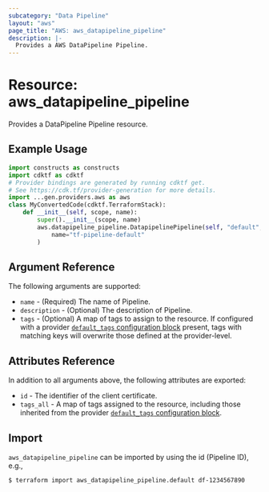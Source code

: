 ```yaml
---
subcategory: "Data Pipeline"
layout: "aws"
page_title: "AWS: aws_datapipeline_pipeline"
description: |-
  Provides a AWS DataPipeline Pipeline.
---
```


# Resource: aws_datapipeline_pipeline

Provides a DataPipeline Pipeline resource.

## Example Usage

```python
import constructs as constructs
import cdktf as cdktf
# Provider bindings are generated by running cdktf get.
# See https://cdk.tf/provider-generation for more details.
import ...gen.providers.aws as aws
class MyConvertedCode(cdktf.TerraformStack):
    def __init__(self, scope, name):
        super().__init__(scope, name)
        aws.datapipeline_pipeline.DatapipelinePipeline(self, "default",
            name="tf-pipeline-default"
        )
```

## Argument Reference

The following arguments are supported:

* `name` - (Required) The name of Pipeline.
* `description` - (Optional) The description of Pipeline.
* `tags` - (Optional) A map of tags to assign to the resource. If configured with a provider [`default_tags` configuration block](https://registry.terraform.io/providers/hashicorp/aws/latest/docs#default_tags-configuration-block) present, tags with matching keys will overwrite those defined at the provider-level.

## Attributes Reference

In addition to all arguments above, the following attributes are exported:

* `id` - The identifier of the client certificate.
* `tags_all` - A map of tags assigned to the resource, including those inherited from the provider [`default_tags` configuration block](https://registry.terraform.io/providers/hashicorp/aws/latest/docs#default_tags-configuration-block).

## Import

`aws_datapipeline_pipeline` can be imported by using the id (Pipeline ID), e.g.,

```
$ terraform import aws_datapipeline_pipeline.default df-1234567890
```

<!-- cache-key: cdktf-0.17.0-pre.15 input-ac2a08087c377bd237b29f3ccc1c80a4b80ccb60d13b477963c598f018d3d5e9 -->
